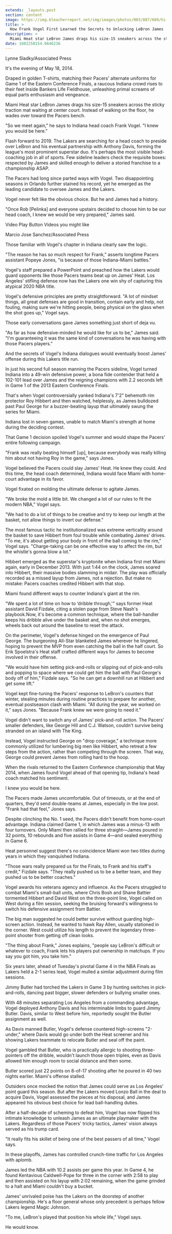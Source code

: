 ```yaml
--- 
extends: _layouts.post 
section: content 
image: https://img.bleacherreport.net/img/images/photos/003/887/689/hi-res-1f048b92c314a97023968f2d3292aee4_crop_exact.jpg?w=1200&h=1200&q=75 
title: > 
  How Frank Vogel First Learned the Secrets to Unlocking LeBron James 
description: > 
  Miami Heat star LeBron James drags his size-15 sneakers across the sticky traction mat waiting at center court."So we meet again," he says to Indiana head coach Frank Vogel.Two disappointing seasons in Orlando further stained his record, yet he emerged as the leading candidate to oversee James and the Lakers."The reason he has so much respect for Frank," asserts longtime Pacers assistant Popeye Jones, "is because of those Indiana-Miami battles."And the secrets of Vogel's Indiana dialogues would eventually boost James' offense during this Lakers title run. 
date: 1602258154.0646236 
--- 
```

Lynne Sladky/Associated Press

It's the evening of May 18, 2014.

Draped in golden T-shirts, matching their Pacers' alternate uniforms for Game 1 of the Eastern Conference Finals, a raucous Indiana crowd rises to their feet inside Bankers Life Fieldhouse, unleashing primal screams of equal parts enthusiasm and vengeance.

Miami Heat star LeBron James drags his size-15 sneakers across the sticky traction mat waiting at center court. Instead of walking on the floor, he wades over toward the Pacers bench.

"So we meet again," he says to Indiana head coach Frank Vogel. "I knew you would be here."

Flash forward to 2019. The Lakers are searching for a head coach to preside over LeBron and his eventual partnership with Anthony Davis, forming the league's most prominent superstar duo. It's perhaps the most visible head-coaching job in all of sports. Few sideline leaders check the requisite boxes: respected by James and skilled enough to deliver a storied franchise to a championship ASAP.

The Pacers had long since parted ways with Vogel. Two disappointing seasons in Orlando further stained his record, yet he emerged as the leading candidate to oversee James and the Lakers.

Vogel never felt like the obvious choice. But he and James had a history.

"Once Rob [Pelinka] and everyone upstairs decided to choose him to be our head coach, I knew we would be very prepared," James said.

Video Play Button Videos you might like

Marcio Jose Sanchez/Associated Press

Those familiar with Vogel's chapter in Indiana clearly saw the logic.

"The reason he has so much respect for Frank," asserts longtime Pacers assistant Popeye Jones, "is because of those Indiana-Miami battles."

Vogel's staff prepared a PowerPoint and preached how the Lakers would guard opponents like those Pacers teams beat up on James' Heat. Los Angeles' stifling defense now has the Lakers one win shy of capturing this atypical 2020 NBA title.

Vogel's defensive principles are pretty straightforward. "A lot of mindset things, all great defenses are good in transition, contain early and help, not fouling, making sure we're hitting people, being physical on the glass when the shot goes up," Vogel says.

Those early conversations gave James something just short of deja vu.

"As far as how defensive-minded he would like for us to be," James said. "I'm guaranteeing it was the same kind of conversations he was having with those Pacers players."

And the secrets of Vogel's Indiana dialogues would eventually boost James' offense during this Lakers title run.

In just his second full season manning the Pacers sideline, Vogel turned Indiana into a 49-win defensive power, a bona fide contender that held a 102-101 lead over James and the reigning champions with 2.2 seconds left in Game 1 of the 2013 Eastern Conference Finals.

That's when Vogel controversially yanked Indiana's 7'2" behemoth rim protector Roy Hibbert and then watched, helplessly, as James bulldozed past Paul George for a buzzer-beating layup that ultimately swung the series for Miami.

Indiana lost in seven games, unable to match Miami's strength at home during the deciding contest.

That Game 1 decision spoiled Vogel's summer and would shape the Pacers' entire following campaign.

"Frank was really beating himself [up], because everybody was really killing him about not having Roy in the game," says Jones.

Vogel believed the Pacers could slay James' Heat. He knew they could. And this time, the head coach determined, Indiana would face Miami with home-court advantage in its favor.

Vogel fixated on molding the ultimate defense to agitate James.

"We broke the mold a little bit. We changed a lot of our rules to fit the modern NBA," Vogel says.

"We had to do a lot of things to be creative and try to keep our length at the basket, not allow things to invert our defense."

The most famous tactic he institutionalized was extreme verticality around the basket to save Hibbert from foul trouble while combating James' drives. "To me, it's about getting your body in front of the ball coming to the rim," Vogel says. "Charge-taking can be one effective way to affect the rim, but the whistle's gonna blow a lot."

Hibbert emerged as the superstar's kryptonite when Indiana first met Miami again, early in December 2013. With just 1:44 on the clock, James soared into Hibbert, their massive bodies slamming in midair. The play was officially recorded as a missed layup from James, not a rejection. But make no mistake: Pacers coaches credited Hibbert with that stop.

Miami found different ways to counter Indiana's giant at the rim.

"We spent a lot of time on how to ‘dribble through,'" says former Heat assistant David Fizdale, citing a stolen page from Steve Nash's playbook.Now, it's become a common technique, where the ball-handler keeps his dribble alive under the basket and, when no shot emerges, wheels back out around the baseline to reset the attack.

On the perimeter, Vogel's defense hinged on the emergence of Paul George. The burgeoning All-Star blanketed James wherever he lingered, hoping to prevent the MVP from even catching the ball in the half court. So Erik Spoelstra's Heat staff crafted different ways for James to become involved in their offense.

"We would have him setting pick-and-rolls or slipping out of pick-and-rolls and popping to space where we could get him the ball with Paul George's body off of him," Fizdale says. "So he can get a downhill run at Hibbert and get some lift."

Vogel kept fine-tuning the Pacers' response to LeBron's counters that winter, stealing minutes during routine practices to prepare for another, eventual postseason clash with Miami. "All during the year, we worked on it," says Jones. "Because Frank knew we were going to need it."

Vogel didn't want to switch any of James' pick-and-roll action. The Pacers' smaller defenders, like George Hill and C.J. Watson, couldn't survive being stranded on an island with The King.

Instead, Vogel instructed George on "drop coverage," a technique more commonly utilized for lumbering big men like Hibbert, who retreat a few steps from the action, rather than competing through the screen. That way, George could prevent James from rolling hard to the hoop.

When the rivals returned to the Eastern Conference championship that May 2014, when James found Vogel ahead of that opening tip, Indiana's head coach matched his sentiment.

I knew you would be here.

The Pacers made James uncomfortable. Out of timeouts, or at the end of quarters, they'd send double-teams at James, especially in the low post. "Frank had that feel," Jones says.

Despite clinching the No. 1 seed, the Pacers didn't benefit from home-court advantage. Indiana claimed Game 1, in which James was a minus-13 with four turnovers. Only Miami then rallied for three straight—James poured in 32 points, 10 rebounds and five assists in Game 4—and sealed everything in Game 6.

Heat personnel suggest there's no coincidence Miami won two titles during years in which they vanquished Indiana.

"Those wars really prepared us for the Finals, to Frank and his staff's credit," Fizdale says. "They really pushed us to be a better team, and they pushed us to be better coaches."

Vogel awards his veterans agency and influence. As the Pacers struggled to combat Miami's small-ball units, where Chris Bosh and Shane Battier tormented Hibbert and David West on the three-point line, Vogel called on West during a film session, seeking the bruising forward's willingness to switch his defensive assignment from Battier.

The big man suggested he could better survive without guarding high-screen action. Instead, he wanted to hawk Ray Allen, usually stationed in the corner. West could utilize his length to prevent the legendary three-point shooter from getting off clean looks.

"The thing about Frank," Jones explains, "people say LeBron's difficult or whatever to coach, Frank lets his players put ownership in matchups. If you say you got him, you take him."

Six years later, ahead of Tuesday's pivotal Game 4 in the NBA Finals as Lakers held a 2-1 series lead, Vogel mulled a similar adjustment during film sessions.

Jimmy Butler had torched the Lakers in Game 3 by hunting switches in pick-and-rolls, dancing past bigger, slower defenders or bullying smaller ones.

With 48 minutes separating Los Angeles from a commanding advantage, Vogel deployed Anthony Davis and his interminable limbs to guard Jimmy Butler. Davis, similar to West before him, reportedly sought the Butler assignment as well.

As Davis manned Butler, Vogel's defense countered high-screens "2-under," where Davis would go under both the Heat screener and his showing Lakers teammate to relocate Butler and seal off the paint.

Vogel gambled that Butler, who is practically allergic to shooting three-pointers off the dribble, wouldn't launch those open triples, even as Davis allowed him enough room to social distance and then some.

Butler scored just 22 points on 8-of-17 shooting after he poured in 40 two nights earlier. Miami's offense stalled.

Outsiders once mocked the notion that James could serve as Los Angeles' point guard this season. But after the Lakers moved Lonzo Ball in the deal to acquire Davis, Vogel assessed the pieces at his disposal, and James appeared his obvious best choice for lead ball-handling duties.

After a half-decade of scheming to defeat him, Vogel has now flipped his intimate knowledge to unleash James as an ultimate playmaker with the Lakers. Regardless of those Pacers' tricky tactics, James' vision always served as his trump card.

"It really fits his skillet of being one of the best passers of all time," Vogel says.

In these playoffs, James has controlled crunch-time traffic for Los Angeles with aplomb.

James led the NBA with 10.2 assists per game this year. In Game 4, he found Kentavious Caldwell-Pope for three in the corner with 2:58 to play and then assisted on his layup with 2:02 remaining, when the game grinded to a halt and Miami couldn't buy a bucket.

James' unrivaled poise has the Lakers on the doorstep of another championship. He's a floor general whose only precedent is perhaps fellow Lakers legend Magic Johnson.

"To me, LeBron's played that position his whole life," Vogel says.

He would know.
